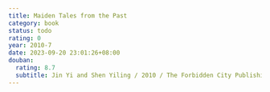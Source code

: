 ```yaml
---
title: Maiden Tales from the Past
category: book
status: todo
rating: 0
year: 2010-7
date: 2023-09-20 23:01:26+08:00
douban:
  rating: 8.7
  subtitle: Jin Yi and Shen Yiling / 2010 / The Forbidden City Publishing House
---
```



